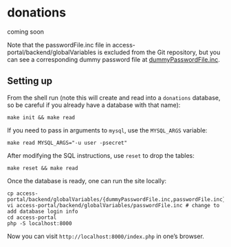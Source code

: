 # donations

coming soon

Note that the passwordFile.inc file in access-portal/backend/globalVariables is excluded from the Git repository, but you can see a corresponding dummy password file at [dummyPasswordFile.inc](https://github.com/vipulnaik/donations/blob/master/access-portal/backend/globalVariables/dummyPasswordFile.inc).

## Setting up

From the shell run (note this will create and read into a `donations` database,
so be careful if you already have a database with that name):

    make init && make read

If you need to pass in arguments to `mysql`, use the `MYSQL_ARGS` variable:

    make read MYSQL_ARGS="-u user -psecret"

After modifying the SQL instructions, use `reset` to drop the tables:

    make reset && make read

Once the database is ready, one can run the site locally:

    cp access-portal/backend/globalVariables/{dummyPasswordFile.inc,passwordFile.inc}
    vi access-portal/backend/globalVariables/passwordFile.inc # change to add database login info
    cd access-portal
    php -S localhost:8000

Now you can visit `http://localhost:8000/index.php` in one’s browser.
